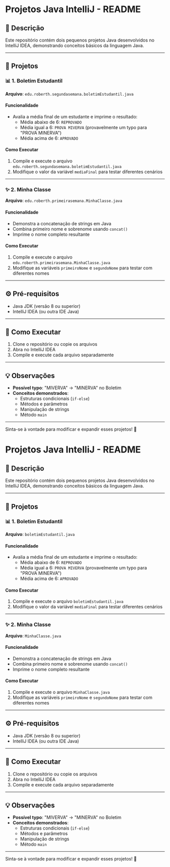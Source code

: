 # Projetos Java IntelliJ - README

## 📝 Descrição

Este repositório contém dois pequenos projetos Java desenvolvidos no IntelliJ IDEA, demonstrando conceitos básicos da linguagem Java.

---

## 🚀 Projetos

### 📊 1. Boletim Estudantil

**Arquivo**: `edu.roberth.segundasemana.boletimEstudantil.java`

#### Funcionalidade
- Avalia a média final de um estudante e imprime o resultado:
    - Média abaixo de 6: `REPROVADO`
    - Média igual a 6: `PROVA MIVERVA` (provavelmente um typo para "PROVA MINERVA")
    - Média acima de 6: `APROVADO`

#### Como Executar
1. Compile e execute o arquivo `edu.roberth.segundasemana.boletimEstudantil.java`
2. Modifique o valor da variável `mediaFinal` para testar diferentes cenários

---

### ✨ 2. Minha Classe

**Arquivo**: `edu.roberth.primeirasemana.MinhaClasse.java`

#### Funcionalidade
- Demonstra a concatenação de strings em Java
- Combina primeiro nome e sobrenome usando `concat()`
- Imprime o nome completo resultante

#### Como Executar
1. Compile e execute o arquivo `edu.roberth.primeirasemana.MinhaClasse.java`
2. Modifique as variáveis `primeiroNome` e `segundoNome` para testar com diferentes nomes

---

## ⚙️ Pré-requisitos

- Java JDK (versão 8 ou superior)
- IntelliJ IDEA (ou outra IDE Java)

---

## 🏁 Como Executar

1. Clone o repositório ou copie os arquivos
2. Abra no IntelliJ IDEA
3. Compile e execute cada arquivo separadamente

---

## 💡 Observações

- **Possível typo**: "MIVERVA" → "MINERVA" no Boletim
- **Conceitos demonstrados**:
    - Estruturas condicionais (`if-else`)
    - Métodos e parâmetros
    - Manipulação de strings
    - Método `main`

---

Sinta-se à vontade para modificar e expandir esses projetos! 🚀
# Projetos Java IntelliJ - README

## 📝 Descrição

Este repositório contém dois pequenos projetos Java desenvolvidos no IntelliJ IDEA, demonstrando conceitos básicos da linguagem Java.

---

## 🚀 Projetos

### 📊 1. Boletim Estudantil

**Arquivo**: `boletimEstudantil.java`

#### Funcionalidade
- Avalia a média final de um estudante e imprime o resultado:
  - Média abaixo de 6: `REPROVADO`
  - Média igual a 6: `PROVA MIVERVA` (provavelmente um typo para "PROVA MINERVA")
  - Média acima de 6: `APROVADO`

#### Como Executar
1. Compile e execute o arquivo `boletimEstudantil.java`
2. Modifique o valor da variável `mediaFinal` para testar diferentes cenários

---

### ✨ 2. Minha Classe

**Arquivo**: `MinhaClasse.java`

#### Funcionalidade
- Demonstra a concatenação de strings em Java
- Combina primeiro nome e sobrenome usando `concat()`
- Imprime o nome completo resultante

#### Como Executar
1. Compile e execute o arquivo `MinhaClasse.java`
2. Modifique as variáveis `primeiroNome` e `segundoNome` para testar com diferentes nomes

---

## ⚙️ Pré-requisitos

- Java JDK (versão 8 ou superior)
- IntelliJ IDEA (ou outra IDE Java)

---

## 🏁 Como Executar

1. Clone o repositório ou copie os arquivos
2. Abra no IntelliJ IDEA
3. Compile e execute cada arquivo separadamente

---

## 💡 Observações

- **Possível typo**: "MIVERVA" → "MINERVA" no Boletim
- **Conceitos demonstrados**:
  - Estruturas condicionais (`if-else`)
  - Métodos e parâmetros
  - Manipulação de strings
  - Método `main`

---

Sinta-se à vontade para modificar e expandir esses projetos! 🚀
